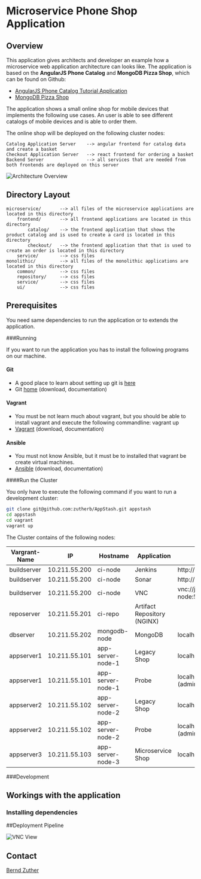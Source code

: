 # Microservice Phone Shop Application

## Overview

This application gives architects and developer an example how a microservice web application architecture can 
looks like. The application is based on the **AngularJS Phone Catalog** and **MongoDB Pizza Shop**, which can be found 
on Github: 
- [AngularJS Phone Catalog Tutorial Application](https://github.com/angular/angular-phonecat)
- [MongoDB Pizza Shop](https://github.com/comsysto/mongodb-onlineshop)

The application shows a small online shop for mobile devices that implements the following use cases. An user is able to
see different catalogs of mobile devices and is able to order them.

The online shop will be deployed on the following cluster nodes:

    Catalog Application Server    --> angular frontend for catalog data and create a basket
    Checkout Application Server   --> react frontend for ordering a basket
    Backend Server                --> all services that are needed from both frontends are deployed on this server 
    
![Architecture Overview](https://raw.githubusercontent.com/zutherb/AppStash/ci-server/external/images/deployment-diagram.png)

## Directory Layout

    microservice/       --> all files of the microservice applications are located in this directory
        frontend/       --> all frontend applications are located in this directory
            catalog/    --> the frontend application that shows the product catalog and is used to create a card is located in this directory
            checkout/   --> the frontend application that that is used to create an order is located in this directory
        service/        --> css files
    monolithic/         --> all files of the monolithic applications are located in this directory
        common/         --> css files
        repository/     --> css files
        service/        --> css files
        ui/             --> css files

## Prerequisites

You need same dependencies to run the application or to extends the application.

###Running 

If you want to run the application you has to install the following programs on our machine.

#### Git

- A good place to learn about setting up git is [here](https://help.github.com/articles/set-up-git)
- Git [home](http://git-scm.com/) (download, documentation)

#### Vagrant

- You must be not learn much about vagrant, but you should be able to install vagrant and execute the following 
  commandline: vagrant up
- [Vagrant](https://www.vagrantup.com/) (download, documentation)

#### Ansible

- You must not know Ansible, but it must be to installed that vagrant be create virtual machines.
- [Ansible](http://www.ansible.com/) (download, documentation)

####Run the Cluster 

You only have to execute the following command if you want to run a development cluster: 

```bash
git clone git@github.com:zutherb/AppStash.git appstash
cd appstash
cd vagrant
vagrant up
```

The Cluster contains of the following nodes:

Vargrant-Name | IP            | Hostname           | Application | Forward
--------------|---------------|--------------------|-------------|------------------------
buildserver   | 10.211.55.200 | ci-node            | Jenkins     |http://localhost:10000/
buildserver   | 10.211.55.200 | ci-node            | Sonar       |http://localhost:9000/
buildserver   | 10.211.55.200 | ci-node            | VNC         |vnc://jenkins@ci-node:5901
reposerver    | 10.211.55.201 | ci-repo            | Artifact Repository (NGINX) |
dbserver      | 10.211.55.202 | mongodb-node       | MongoDB     | localhost:27017
appserver1    | 10.211.55.101 | app-server-node-1  | Legacy Shop | localhost:8080/shop/
appserver1    | 10.211.55.101 | app-server-node-1  | Probe       | localhost:8080/probe/ (admin / topsecret)
appserver2    | 10.211.55.102 | app-server-node-2  | Legacy Shop | localhost:8081/shop/
appserver2    | 10.211.55.102 | app-server-node-2  | Probe             | localhost:8081/probe/ (admin / topsecret)
appserver3    | 10.211.55.103 | app-server-node-3  | Microservice Shop | localhost:8082

###Development

## Workings with the application


### Installing dependencies

##Deployment Pipeline

![VNC View](https://raw.githubusercontent.com/zutherb/AppStash/ci-server/external/images/vnc-jenkins.png)

## Contact

[Bernd Zuther](mailto:bernd.zuther@me.com)

